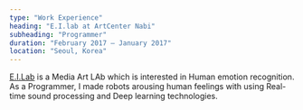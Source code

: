```yaml
---
type: "Work Experience"
heading: "E.I.lab at ArtCenter Nabi"
subheading: "Programmer"
duration: "February 2017 – January 2017"
location: "Seoul, Korea"
---
```


<a href="http://glasscanvas.io/" target="_blank">E.I.Lab</a> is a Media Art LAb which is interested in Human emotion recognition. As a Programmer, I made robots arousing human feelings with using Real-time sound processing and Deep learning technologies.